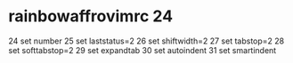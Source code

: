 # rainbowaffrovimrc 24 
 24 set number
 25 set laststatus=2
 26 set shiftwidth=2
 27 set tabstop=2
 28 set softtabstop=2
 29 set expandtab
 30 set autoindent
 31 set smartindent
